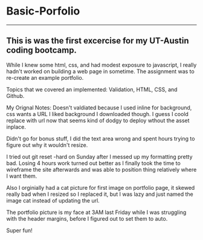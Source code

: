 # Basic-Porfolio

------
This is was the first excercise for my UT-Austin coding bootcamp.
------
While I knew some html, css, and had modest exposure to javascript, I really hadn't worked on building a web page in sometime.  The assignment was to re-create an example portfolio.

Topics that we covered an implemented: Validation, HTML, CSS, and Github.


My Orignal Notes:
Doesn't valdiated because I used inline for background, css wants a URL I liked background I downloaded though. I guess I coold replace with url now that seems kind of dodgy to deploy wthout the asset inplace.

Didn't go for bonus stuff, I did the text area wrong and spent hours trying to figure out why it wouldn't resize.

I tried out git reset -hard on Sunday after I messed up my formatting pretty bad.  Losing 4 hours work turned out better as I finally took the time to wireframe the site afterwards and was able to position thing relatively where I want them.

Also I orginially had a cat picture for first image on portfolio page, it skewed really bad when I resized so I replaced it, but I was lazy and just named the image cat instead of updating the url.

The portfolio picture is my face at 3AM last Friday while I was struggling with the header margins, before I figured out to set them to auto.

Super fun!


